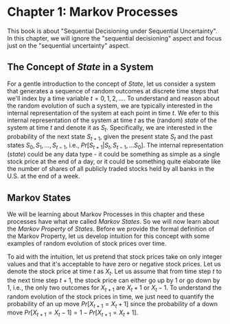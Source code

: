 
# Chapter 1: Markov Processes

This book is about "Sequential Decisioning under Sequential Uncertainty".
In this chapter, we will ignore the "sequential decisioning" aspect and focus
just on the "sequential uncertainty" aspect.

## The Concept of *State* in a System

For a gentle introduction to the concept of *State*, let us consider a system
that generates a sequence of random outcomes at discrete time steps that we'll
index by a time variable $t = 0, 1, 2, \ldots$. To understand and reason about
the random evolution of such a system, we are typically interested in the
internal representation of the system at each point in time $t$. We efer
to this internal representation of the system at time $t$ as the (random) *state*
of the system at time $t$ and denote it as $S_t$. Specifically, we are interested
in the probability of the next state $S_{t+1}$, given the present state $S_t$ and
the past states $S_0, S_1, \ldots, S_{t-1}$, i.e., $Pr[S_{t+1}|S_t, S_{t-1}, 
\ldots S_0]$. The internal representation (*state*) could be any data type -
it could be something as simple as a single stock price at the end of a day, or
it could be something quite elaborate like the number of shares of all publicly
traded stocks held by all banks in the U.S. at the end of a week. 

## Markov States

We will be learning about Markov Processes in this chapter and these processes
have what are called *Markov States*. So we will now learn about the *Markov
Property* of *States*. Before we provide the formal definition of the Markov Property, let
us develop intuition for this concept with some examples of random evolution
of stock prices over time. 

To aid with the intuition, let us pretend that stock prices take on only integer
values and that it's acceptable to have zero or negative stock prices. Let us
denote the stock price at time $t$ as $X_t$. Let us assume that from time step $t$
to the next time step $t+1$, the stock price can either go up by 1 or go down by 1,
i.e., the only two outcomes for $X_{t+1}$ are $X_t + 1$ or $X_t - 1$. To
understand the random evolution of the stock prices in time, we just need to
quantify the probability of an up move $Pr[X_{t+1} = X_t + 1]$ since the probability
of a down move $Pr[X_{t+1} = X_t - 1] = 1 - Pr[X_{t+1} = X_t + 1]$. 

